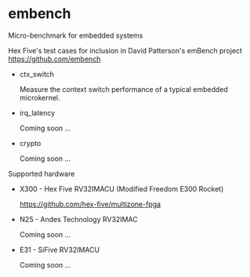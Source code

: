 # embench
Micro-benchmark for embedded systems

Hex Five's test cases for inclusion in David Patterson's emBench project https://github.com/embench

* ctx_switch

   Measure the context switch performance of a typical embedded microkernel. 

* irq_latency

   Coming soon ...

* crypto

   Coming soon ...
   

Supported hardware

* X300 - Hex Five RV32IMACU (Modified Freedom E300 Rocket)

   https://github.com/hex-five/multizone-fpga
   
* N25 - Andes Technology RV32IMAC

   Coming soon ...

* E31 - SiFive RV32IMACU

   Coming soon ...


  
